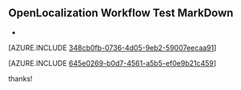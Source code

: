 ## OpenLocalization Workflow Test MarkDown
* 

[AZURE.INCLUDE [348cb0fb-0736-4d05-9eb2-59007eecaa91](calleeMd1.md)]



[AZURE.INCLUDE [645e0269-b0d7-4561-a5b5-ef0e9b21c459](calleeMd2.md)]

 
thanks!